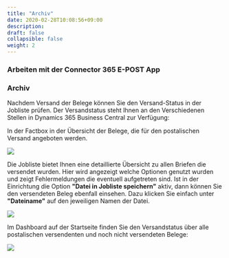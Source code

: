 ```yaml
---
title: "Archiv"
date: 2020-02-28T10:08:56+09:00
description: 
draft: false
collapsible: false
weight: 2
---
```

### Arbeiten mit der Connector 365 E-POST App

### Archiv

Nachdem Versand der Belege können Sie den Versand-Status in der Jobliste prüfen. Der Versandstatus steht Ihnen an den Verschiedenen Stellen in Dynamics 365 Business Central zur Verfügung:

In der Factbox in der Übersicht der Belege, die für den postalischen Versand angeboten werden.

![](images/apps/epostjobfactde.PNG)

Die Jobliste bietet Ihnen eine detaillierte Übersicht zu allen Briefen die versendet wurden. Hier wird angezeigt welche Optionen genutzt wurden und zeigt Fehlermeldungen die eventuell aufgetreten sind. Ist in der Einrichtung die Option **"Datei in Jobliste speichern"** aktiv, dann können Sie den versendeten Beleg ebenfall einsehen. Dazu klicken Sie einfach unter **"Dateiname"** auf den jeweiligen Namen der Datei.

![](images/apps/epostjoblistfullde.PNG)

Im Dashboard auf der Startseite finden Sie den Versandstatus über alle postalischen versendenten und noch nicht versendeten Belege: 

![](images/apps/epostdashboardde.PNG)
